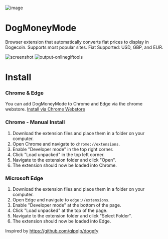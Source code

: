 ![image](https://github.com/mstauber/DogMoneyMode/assets/2897796/f932a886-7b03-4448-adaa-8beb074b79f7)

# DogMoneyMode
Browser extension that automatically converts fiat prices to display in Dogecoin. Supports most popular sites. Fiat Supported: USD, GBP, and EUR.

![screenshot](https://github.com/UsaRandom/DogMoneyMode/assets/2897796/131f0c13-acc7-4753-8b29-0600b635463d)
![output-onlinegiftools](https://github.com/mstauber/DogMoneyMode/assets/2897796/4907b0f4-ba41-455a-9144-0f5ce61da743)


# Install

### Chrome & Edge

You can add DogMoneyMode to Chrome and Edge via the chrome webstore.
[Install via Chrome Webstore](https://chrome.google.com/webstore/detail/dogmoneymode/biohgaaeeifjpamlfinoloeomblpbnfm)


### Chrome - Manual Install

1. Download the extension files and place them in a folder on your computer.
2. Open Chrome and navigate to `chrome://extensions`.
3. Enable "Developer mode" in the top right corner.
4. Click "Load unpacked" in the top left corner.
5. Navigate to the extension folder and click "Open".
6. The extension should now be loaded into Chrome.


### Microsoft Edge

1. Download the extension files and place them in a folder on your computer.
2. Open Edge and navigate to `edge://extensions`.
3. Enable "Developer mode" at the bottom of the page.
4. Click "Load unpacked" at the top of the page.
5. Navigate to the extension folder and click "Select Folder".
6. The extension should now be loaded into Edge.


Inspired by https://github.com/qlpqlp/dogefy
